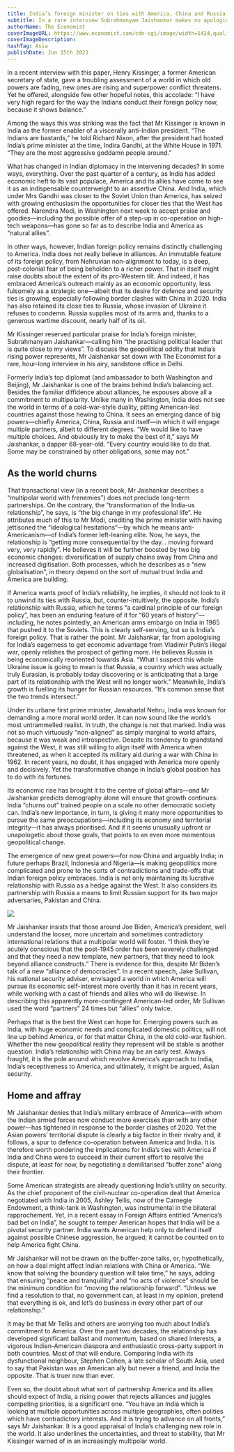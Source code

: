 ```yaml
---
title: India’s foreign minister on ties with America, China and Russia
subtitle: In a rare interview Subrahmanyam Jaishankar makes no apologies for self-interested diplomacy
authorName: The Economist
coverImageURL: https://www.economist.com/cdn-cgi/image/width=1424,quality=80,format=auto/content-assets/images/20230617_ASP002.jpg
coverImageDescription:  
hashTag: Asia
publishDate: Jun 15th 2023
---
```


In a recent interview with this paper, Henry Kissinger, a former American secretary of state, gave a troubling assessment of a world in which old powers are fading, new ones are rising and superpower conflict threatens. Yet he offered, alongside few other hopeful notes, this accolade: “I have very high regard for the way the Indians conduct their foreign policy now, because it shows balance.”

Among the ways this was striking was the fact that Mr Kissinger is known in India as the former enabler of a viscerally anti-Indian president. “The Indians are bastards,” he told Richard Nixon, after the president had hosted India’s prime minister at the time, Indira Gandhi, at the White House in 1971. “They are the most aggressive goddamn people around.”

What has changed in Indian diplomacy in the intervening decades? In some ways, everything. Over the past quarter of a century, as India has added economic heft to its vast populace, America and its allies have come to see it as an indispensable counterweight to an assertive China. And India, which under Mrs Gandhi was closer to the Soviet Union than America, has seized with growing enthusiasm the opportunities for closer ties that the West has offered. Narendra Modi, in Washington next week to accept praise and goodies—including the possible offer of a step-up in co-operation on high-tech weapons—has gone so far as to describe India and America as “natural allies”.

In other ways, however, Indian foreign policy remains distinctly challenging to America. India does not really believe in alliances. An immutable feature of its foreign policy, from Nehruvian non-alignment to today, is a deep, post-colonial fear of being beholden to a richer power. That in itself might raise doubts about the extent of its pro-Western tilt. And indeed, it has embraced America’s outreach mainly as an economic opportunity, less fulsomely as a strategic one—albeit that its desire for defence and security ties is growing, especially following border clashes with China in 2020. India has also retained its close ties to Russia, whose invasion of Ukraine it refuses to condemn. Russia supplies most of its arms and, thanks to a generous wartime discount, nearly half of its oil.

Mr Kissinger reserved particular praise for India’s foreign minister, Subrahmanyam Jaishankar—calling him “the practising political leader that is quite close to my views”. To discuss the geopolitical oddity that India’s rising power represents, Mr Jaishankar sat down with The Economist for a rare, hour-long interview in his airy, sandstone office in Delhi.

Formerly India’s top diplomat (and ambassador to both Washington and Beijing), Mr Jaishankar is one of the brains behind India’s balancing act. Besides the familiar diffidence about alliances, he espouses above all a commitment to multipolarity. Unlike many in Washington, India does not see the world in terms of a cold-war-style duality, pitting American-led countries against those hewing to China. It sees an emerging dance of big powers—chiefly America, China, Russia and itself—in which it will engage multiple partners, albeit to different degrees. “We would like to have multiple choices. And obviously try to make the best of it,” says Mr Jaishankar, a dapper 68-year-old. “Every country would like to do that. Some may be constrained by other obligations, some may not.”

## As the world churns
That transactional view (in a recent book, Mr Jaishankar describes a “multipolar world with frenemies”) does not preclude long-term partnerships. On the contrary, the “transformation of the India-us relationship”, he says, is “the big change in my professional life”. He attributes much of this to Mr Modi, crediting the prime minister with having jettisoned the “ideological hesitations”—by which he means anti-Americanism—of India’s former left-leaning elite. Now, he says, the relationship is “getting more consequential by the day… moving forward very, very rapidly”. He believes it will be further boosted by two big economic changes: diversification of supply chains away from China and increased digitisation. Both processes, which he describes as a “new globalisation”, in theory depend on the sort of mutual trust India and America are building.

If America wants proof of India’s reliability, he implies, it should not look to it to unwind its ties with Russia, but, counter-intuitively, the opposite. India’s relationship with Russia, which he terms “a cardinal principle of our foreign policy”, has been an enduring feature of it for “60 years of history”—including, he notes pointedly, an American arms embargo on India in 1965 that pushed it to the Soviets. This is clearly self-serving, but so is India’s foreign policy. That is rather the point. Mr Jaishankar, far from apologising for India’s eagerness to get economic advantage from Vladimir Putin’s illegal war, openly relishes the prospect of getting more. He believes Russia is being economically reoriented towards Asia. “What I suspect this whole Ukraine issue is going to mean is that Russia, a country which was actually truly Eurasian, is probably today discovering or is anticipating that a large part of its relationship with the West will no longer work.” Meanwhile, India’s growth is fuelling its hunger for Russian resources. “It’s common sense that the two trends intersect.”

Under its urbane first prime minister, Jawaharlal Nehru, India was known for demanding a more moral world order. It can now sound like the world’s most untrammelled realist. In truth, the change is not that marked. India was not so much virtuously “non-aligned” as simply marginal to world affairs, because it was weak and introspective. Despite its tendency to grandstand against the West, it was still willing to align itself with America when threatened, as when it accepted its military aid during a war with China in 1962. In recent years, no doubt, it has engaged with America more openly and decisively. Yet the transformative change in India’s global position has to do with its fortunes.

Its economic rise has brought it to the centre of global affairs—and Mr Jaishankar predicts demography alone will ensure that growth continues: India “churns out” trained people on a scale no other democratic society can. India’s new importance, in turn, is giving it many more opportunities to pursue the same preoccupations—including its economy and territorial integrity—it has always prioritised. And if it seems unusually upfront or unapologetic about those goals, that points to an even more momentous geopolitical change.

The emergence of new great powers—for now China and arguably India; in future perhaps Brazil, Indonesia and Nigeria—is making geopolitics more complicated and prone to the sorts of contradictions and trade-offs that Indian foreign policy embraces. India is not only maintaining its lucrative relationship with Russia as a hedge against the West. It also considers its partnership with Russia a means to limit Russian support for its two major adversaries, Pakistan and China.

![](https://www.economist.com/img/b/640/909/90/media-assets/image/20230617_ASP005.jpg)

Mr Jaishankar insists that those around Joe Biden, America’s president, well understand the looser, more uncertain and sometimes contradictory international relations that a multipolar world will foster. “I think they’re acutely conscious that the post-1945 order has been severely challenged and that they need a new template, new partners, that they need to look beyond alliance constructs.” There is evidence for this, despite Mr Biden’s talk of a new “alliance of democracies”. In a recent speech, Jake Sullivan, his national security adviser, envisaged a world in which America will pursue its economic self-interest more overtly than it has in recent years, while working with a cast of friends and allies who will do likewise. In describing this apparently more-contingent American-led order, Mr Sullivan used the word “partners” 24 times but “allies” only twice.

Perhaps that is the best the West can hope for. Emerging powers such as India, with huge economic needs and complicated domestic politics, will not line up behind America, or for that matter China, in the old cold-war fashion. Whether the new geopolitical reality they represent will be stable is another question. India’s relationship with China may be an early test. Always fraught, it is the pole around which revolve America’s approach to India, India’s receptiveness to America, and ultimately, it might be argued, Asian security.

## Home and affray
Mr Jaishankar denies that India’s military embrace of America—with whom the Indian armed forces now conduct more exercises than with any other power—has tightened in response to the border clashes of 2020. Yet the Asian powers’ territorial dispute is clearly a big factor in their rivalry and, it follows, a spur to defence co-operation between America and India. It is therefore worth pondering the implications for India’s ties with America if India and China were to succeed in their current effort to resolve the dispute, at least for now, by negotiating a demilitarised “buffer zone” along their frontier.

Some American strategists are already questioning India’s utility on security. As the chief proponent of the civil-nuclear co-operation deal that America negotiated with India in 2005, Ashley Tellis, now of the Carnegie Endowment, a think-tank in Washington, was instrumental in the bilateral rapprochement. Yet, in a recent essay in Foreign Affairs entitled “America’s bad bet on India”, he sought to temper American hopes that India will be a pivotal security partner. India wants American help only to defend itself against possible Chinese aggression, he argued; it cannot be counted on to help America fight China.

Mr Jaishankar will not be drawn on the buffer-zone talks, or, hypothetically, on how a deal might affect Indian relations with China or America. “We know that solving the boundary question will take time,” he says, adding that ensuring “peace and tranquillity” and “no acts of violence” should be the minimum condition for “moving the relationship forward”. “Unless we find a resolution to that, no government can, at least in my opinion, pretend that everything is ok, and let’s do business in every other part of our relationship.”

It may be that Mr Tellis and others are worrying too much about India’s commitment to America. Over the past two decades, the relationship has developed significant ballast and momentum, based on shared interests, a vigorous Indian-American diaspora and enthusiastic cross-party support in both countries. Most of that will endure. Comparing India with its dysfunctional neighbour, Stephen Cohen, a late scholar of South Asia, used to say that Pakistan was an American ally but never a friend, and India the opposite. That is truer now than ever.

Even so, the doubt about what sort of partnership America and its allies should expect of India, a rising power that rejects alliances and juggles competing priorities, is a significant one. “You have an India which is looking at multiple opportunities across multiple geographies, often polities which have contradictory interests. And it is trying to advance on all fronts,” says Mr Jaishankar. It is a good appraisal of India’s challenging new role in the world. It also underlines the uncertainties, and threat to stability, that Mr Kissinger warned of in an increasingly multipolar world.